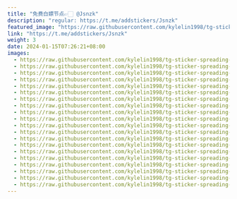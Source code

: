 ```yaml
---
title: "免费白嫖节点👉🏻 @Jsnzk"
description: "regular: https://t.me/addstickers/Jsnzk"
featured_image: "https://raw.githubusercontent.com/kylelin1998/tg-sticker-spreading-worldwide-images/main/img/4a77c7a2-16ee-4e4a-a16c-7ea1077f3377.jpg"
link: "https://t.me/addstickers/Jsnzk"
weight: 3
date: 2024-01-15T07:26:21+08:00
images:
  - https://raw.githubusercontent.com/kylelin1998/tg-sticker-spreading-worldwide-images/main/img/4a77c7a2-16ee-4e4a-a16c-7ea1077f3377.jpg
  - https://raw.githubusercontent.com/kylelin1998/tg-sticker-spreading-worldwide-images/main/img/9ef67aec-274a-4aba-9c6b-ce902ec10c49.jpg
  - https://raw.githubusercontent.com/kylelin1998/tg-sticker-spreading-worldwide-images/main/img/8661029f-4288-4aa1-b79a-a6ad218669c5.jpg
  - https://raw.githubusercontent.com/kylelin1998/tg-sticker-spreading-worldwide-images/main/img/9310619d-6784-45f2-95bc-3bae719a159d.jpg
  - https://raw.githubusercontent.com/kylelin1998/tg-sticker-spreading-worldwide-images/main/img/1e037740-7b68-4314-916b-167ba86def71.jpg
  - https://raw.githubusercontent.com/kylelin1998/tg-sticker-spreading-worldwide-images/main/img/e88c3311-48f0-4f7e-8356-d9d6cae82a83.jpg
  - https://raw.githubusercontent.com/kylelin1998/tg-sticker-spreading-worldwide-images/main/img/ac79cb83-9fca-4049-954b-f5c9c5c73011.jpg
  - https://raw.githubusercontent.com/kylelin1998/tg-sticker-spreading-worldwide-images/main/img/ba02f54d-6724-4274-86ff-835c87340110.jpg
  - https://raw.githubusercontent.com/kylelin1998/tg-sticker-spreading-worldwide-images/main/img/8f0787cd-54d5-44f2-8f57-e27eaf39db89.jpg
  - https://raw.githubusercontent.com/kylelin1998/tg-sticker-spreading-worldwide-images/main/img/95739454-ab11-49a0-a346-1abf34512ee8.jpg
  - https://raw.githubusercontent.com/kylelin1998/tg-sticker-spreading-worldwide-images/main/img/b210b389-562f-4f09-a000-8a4ed4efb9ad.jpg
  - https://raw.githubusercontent.com/kylelin1998/tg-sticker-spreading-worldwide-images/main/img/5673fe5f-5821-4521-b12c-e03786b8a111.jpg
  - https://raw.githubusercontent.com/kylelin1998/tg-sticker-spreading-worldwide-images/main/img/b2c186e8-945b-40d2-80e0-3c2625dc04ab.jpg
  - https://raw.githubusercontent.com/kylelin1998/tg-sticker-spreading-worldwide-images/main/img/d04ff98a-ea3a-4d97-b3d8-ab1d6911a446.jpg
  - https://raw.githubusercontent.com/kylelin1998/tg-sticker-spreading-worldwide-images/main/img/6c08d3e9-da4c-4282-b193-9c701ec3ad9a.jpg
  - https://raw.githubusercontent.com/kylelin1998/tg-sticker-spreading-worldwide-images/main/img/caa8476a-be70-432f-b572-596e23c9a401.jpg
  - https://raw.githubusercontent.com/kylelin1998/tg-sticker-spreading-worldwide-images/main/img/0c920577-5589-4c7e-8c0b-90b8a4343834.jpg
  - https://raw.githubusercontent.com/kylelin1998/tg-sticker-spreading-worldwide-images/main/img/7187bfc5-20c5-4376-b8e2-47e5aa191434.jpg
  - https://raw.githubusercontent.com/kylelin1998/tg-sticker-spreading-worldwide-images/main/img/5dda662c-ab2e-4a01-909d-6b7e80918ca6.jpg
  - https://raw.githubusercontent.com/kylelin1998/tg-sticker-spreading-worldwide-images/main/img/eff02ff8-b980-4193-bd3e-1da597c247ac.jpg
---
```

